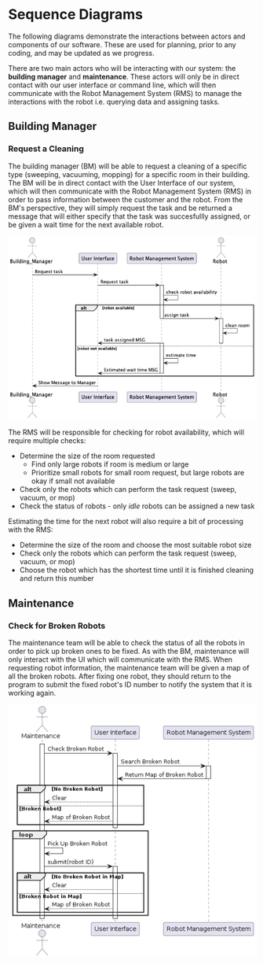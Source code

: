 # Sequence Diagrams

The following diagrams demonstrate the interactions between actors and components of our software. These are used for planning, prior to any coding, and may be updated as we progress.

There are two main actors who will be interacting with our system: the **building manager** and **maintenance**. These actors will only be in direct contact with our user interface or command line, which will then communicate with the Robot Management System (RMS) to manage the interactions with the robot i.e. querying data and assigning tasks. 

## **Building Manager**
### **Request a Cleaning**
The building manager (BM) will be able to request a cleaning of a specific type (sweeping, vacuuming, mopping) for a specific room in their building. The BM will be in direct contact with the User Interface of our system, which will then communicate with the Robot Management System (RMS) in order to pass information between the customer and the robot. From the BM's perspective, they will simply request the task and be returned a message that will either specify that the task was succesfullly assigned, or be given a wait time for the next available robot.

![](BM_UI_RMS_RBT.png)

The RMS will be responsible for checking for robot availability, which will require multiple checks:
+ Determine the size of the room requested
    + Find only large robots if room is medium or large
    + Prioritize small robots for small room request, but large robots are okay if small not available
+ Check only the robots which can perform the task request (sweep, vacuum, or mop)
+ Check the status of robots - only *idle* robots can be assigned a new task

Estimating the time for the next robot will also require a bit of processing with the RMS:
+ Determine the size of the room and choose the most suitable robot size
+ Check only the robots which can perform the task request (sweep, vacuum, or mop)
+ Choose the robot which has the shortest time until it is finished cleaning and return this number

## **Maintenance**
### **Check for Broken Robots**
The maintenance team will be able to check the status of all the robots in order to pick up broken ones to be fixed. As with the BM, maintenance will only interact with the UI which will communicate with the RMS. When requesting robot information, the maintenance team will be given a map of all the broken robots. After fixing one robot, they should return to the program to submit the fixed robot's ID number to notify the system that it is working again.

![](maintenance_UI_RMS.png)